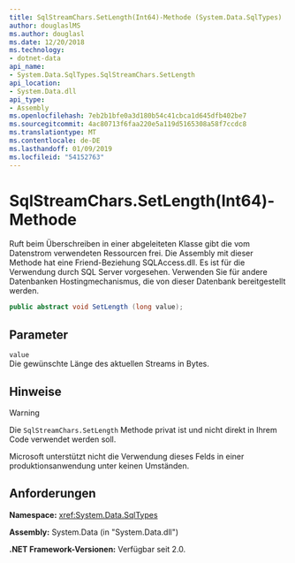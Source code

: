```yaml
---
title: SqlStreamChars.SetLength(Int64)-Methode (System.Data.SqlTypes)
author: douglaslMS
ms.author: douglasl
ms.date: 12/20/2018
ms.technology:
- dotnet-data
api_name:
- System.Data.SqlTypes.SqlStreamChars.SetLength
api_location:
- System.Data.dll
api_type:
- Assembly
ms.openlocfilehash: 7eb2b1bfe0a3d180b54c41cbca1d645dfb402be7
ms.sourcegitcommit: 4ac80713f6faa220e5a119d5165308a58f7ccdc8
ms.translationtype: MT
ms.contentlocale: de-DE
ms.lasthandoff: 01/09/2019
ms.locfileid: "54152763"
---
```

# <a name="sqlstreamcharssetlengthint64-method"></a>SqlStreamChars.SetLength(Int64)-Methode

Ruft beim Überschreiben in einer abgeleiteten Klasse gibt die vom Datenstrom verwendeten Ressourcen frei. Die Assembly mit dieser Methode hat eine Friend-Beziehung SQLAccess.dll. Es ist für die Verwendung durch SQL Server vorgesehen. Verwenden Sie für andere Datenbanken Hostingmechanismus, die von dieser Datenbank bereitgestellt werden.

```csharp
public abstract void SetLength (long value);
```

## <a name="parameters"></a>Parameter

`value`\
Die gewünschte Länge des aktuellen Streams in Bytes.

## <a name="remarks"></a>Hinweise

> [!WARNING]
> Die `SqlStreamChars.SetLength` Methode privat ist und nicht direkt in Ihrem Code verwendet werden soll.
>
> Microsoft unterstützt nicht die Verwendung dieses Felds in einer produktionsanwendung unter keinen Umständen.

## <a name="requirements"></a>Anforderungen

**Namespace:** <xref:System.Data.SqlTypes>

**Assembly:** System.Data (in "System.Data.dll")

**.NET Framework-Versionen:** Verfügbar seit 2.0.